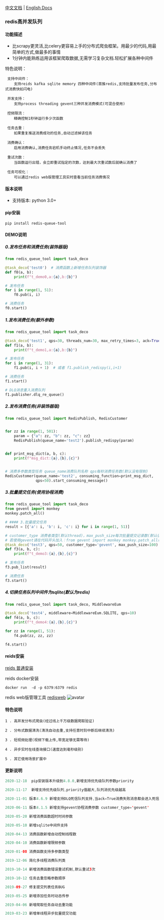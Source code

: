  [中文文档](https://github.com/abo123456789/RedisQueue/blob/master/README.md)  | [English Docs](https://github.com/abo123456789/RedisQueue/blob/master/README_EN.md)  
### redis高并发队列  
#### 功能描述
* 比scrapy更灵活,比celery更容易上手的分布式爬虫框架。用最少的代码,用最简单的方式,做最多的事情
* 1分钟内能熟练运用该框架爬取数据,无需学习复杂文档.轻松扩展各种中间件  
             
特色说明： 
 
     支持中间件：
        支持reids kafka sqlite memory 四种中间件(首推redis,支持批量发布任务,分布式消费快如闪电)
        
     并发支持：
        支持process threading gevent三种并发消费模式(可混合使用)
     
     控频限流：
        精确控制1秒钟运行多少次函数
     
     任务去重：
        如果重复推送消费成功的任务,自动过滤掉该任务
     
     消费确认：
        启用消费确认,消费任务宕机手动终止情况,任务不会丢失
     
     重试次数：
        当函数运行出错，会立即重试指定的次数，达到最大次重试数后就确认消费了
     
     任务可视化：
        可以通过redis web版管理工具实时查看当前任务消费情况                  
#### 版本说明
* 支持版本: python 3.0+

#### pip安装
```shell
pip install redis-queue-tool
```

#### DEMO说明

##### 0.发布任务和消费任务(装饰器版)
```python
from redis_queue_tool import task_deco

@task_deco('test0')  # 消费函数上新增任务队列装饰器
def f0(a, b):
    print(f"t_demo0,a:{a},b:{b}")

# 发布任务
for i in range(1, 51):
    f0.pub(i, i)

# 消费任务
f0.start()
```
##### 1.发布消费任务(额外参数)
```python
from redis_queue_tool import task_deco

@task_deco('test1', qps=30, threads_num=30, max_retry_times=3, ack=True)
def f1(a, b):
    print(f"t_demo1,a:{a},b:{b}")

# 发布任务
for i in range(1, 31):
    f1.pub(i, i + 1)  # 或者 f1.publish_redispy(i,i+1)

# 消费任务
f1.start()

# DLQ消息重入消费队列
f1.publisher.dlq_re_queue()
```

##### 2.发布消费任务(非装饰器版)
```python
from redis_queue_tool import RedisPublish, RedisCustomer


for zz in range(1, 501):
    param = {"a": zz, "b": zz, "c": zz}
    RedisPublish(queue_name='test2').publish_redispy(param)


def print_msg_dict(a, b, c):
    print(f"msg_dict:{a},{b},{c}")


# 消费多参数类型任务 queue_name消费队列名称 qps每秒消费任务数(默认没有限制)
RedisCustomer(queue_name='test2', consuming_function=print_msg_dict,
              qps=50).start_consuming_message()
```

##### 3.批量提交任务(使用协程消费)

```python
from redis_queue_tool import task_deco
from gevent import monkey
monkey.patch_all()

# #### 3.批量提交任务
result = [{'a': i, 'b': i, 'c': i} for i in range(1, 51)]

# customer_type 消费者类型(默认thread)，max_push_size每次批量提交记录数(默认值50)
# 若使用gevent请在代码开头加入：from gevent import monkey monkey.patch_all()
@task_deco('test3', qps=50, customer_type='gevent', max_push_size=100)  # 消费函数上新增任务队列装饰器
def f3(a, b, c):
    print(f"t_demo3:{a},{b},{c}")

# 发布任务
f3.pub_list(result)

# 消费任务
f3.start()
```

##### 4.切换任务队列中间件为sqlite(默认为redis)

```python
from redis_queue_tool import task_deco, MiddlewareEum

@task_deco('test4', middleware=MiddlewareEum.SQLITE, qps=10)
def f4(a, b, c):
    print(f"t_demo4:{a},{b},{c}")

for zz in range(1, 51):
    f4.pub(zz, zz, zz)

f4.start()
```

#### reids安装
[reids 普通安装](https://www.runoob.com/redis/redis-install.html)

reids docker安装
```shell
docker run  -d -p 6379:6379 redis
```

redis web版管理工具 [redisweb](https://github.com/abo123456789/redisweb)
![avatar](https://s1.ax1x.com/2020/07/07/UAIHFe.jpg)


#### 特色说明

```shell
1 . 高并发分布式爬虫(经过线上千万级数据爬取验证)

2 . 分布式数据清洗(清洗自动去重,支持任意时刻中断后继续清洗)

3 . 短视频处理(视频下载上传,带宽足够无需等待)

4 . 异步实时在线查询接口(速度达到毫秒级别)

5 . 其它使用场景扩展中

```

#### 更新说明


```java
2020-12-18  pip安装版本升级到4.8.0,新增支持优先级队列参数priority

2020-11-17  新增支持优先级队列,priority值越大,队列消优先级越高

2020-11-01 版本4.6.9 新增支持DLQ死信队列支持,当ack=True消费失败消息都会进入死信队列

2020-06-11 版本4.1.5 新增支持gevent协程消费参数 customer_type='gevent'

2020-05-20 新增消费函数超时时间参数

2020-05-10 新增sqlite中间件支持

2020-04-13 消费函数新增自动控制线程数

2020-04-10 消费函数新增限频参数

2020-01-08 消费函数支持多参数类型

2019-12-06 简化多线程消费队列类

2019-10-14 新增消费函数错误重试机制,默认重试3次

2019-10-12 任务去重忽略参数顺序

2019-09-27 修复提交列表任务BUG

2019-05-25 新增添加任务时动态传参

2019-04-06 新增爬取任务自动去重功能

2019-03-23 新增单线程异步批量提交功能
```
